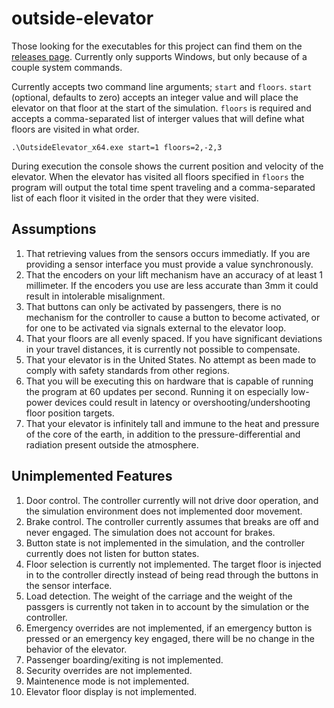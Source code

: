 # outside-elevator

Those looking for the executables for this project can find them on the [releases page](https://github.com/Graftax/outside-elevator/releases/tag/MVP). Currently only supports Windows, but only because of a couple system commands.

Currently accepts two command line arguments; `start` and `floors`. `start` (optional, defaults to zero) accepts an integer value and will place the elevator on that floor at the start of the simulation. `floors` is required and accepts a comma-separated list of interger values that will define what floors are visited in what order.

`.\OutsideElevator_x64.exe start=1 floors=2,-2,3`

During execution the console shows the current position and velocity of the elevator. When the elevator has visited all floors specified in `floors` the program will output the total time spent traveling and a comma-separated list of each floor it visited in the order that they were visited.

## Assumptions
1. That retrieving values from the sensors occurs immediatly. If you are providing a sensor interface you must provide a value synchronously.
3. That the encoders on your lift mechanism have an accuracy of at least 1 millimeter. If the encoders you use are less accurate than 3mm it could result in intolerable misalignment.
4. That buttons can only be activated by passengers, there is no mechanism for the controller to cause a button to become activated, or for one to be activated via signals external to the elevator loop.
5. That your floors are all evenly spaced. If you have significant deviations in your travel distances, it is currently not possible to compensate.
6. That your elevator is in the United States. No attempt as been made to comply with safety standards from other regions.
7. That you will be executing this on hardware that is capable of running the program at 60 updates per second. Running it on especially low-power devices could result in latency or overshooting/undershooting floor position targets.
8. That your elevator is infinitely tall and immune to the heat and pressure of the core of the earth, in addition to the pressure-differential and radiation present outside the atmosphere.
   
## Unimplemented Features
1. Door control. The controller currently will not drive door operation, and the simulation environment does not implemented door movement.
2. Brake control. The controller currently assumes that breaks are off and never engaged. The simulation does not account for brakes.
3. Button state is not implemented in the simulation, and the controller currently does not listen for button states. 
4. Floor selection is currently not implemented. The target floor is injected in to the controller directly instead of being read through the buttons in the sensor interface.
5. Load detection. The weight of the carriage and the weight of the passgers is currently not taken in to account by the simulation or the controller.
6. Emergency overrides are not implemented, if an emergency button is pressed or an emergency key engaged, there will be no change in the behavior of the elevator.
7. Passenger boarding/exiting is not implemented.
8. Security overrides are not implemented.
9. Maintenence mode is not implemented.
10. Elevator floor display is not implemented.
